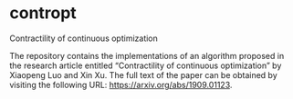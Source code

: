 # contropt
Contractility of continuous optimization

The repository contains the implementations of an algorithm proposed in the research article entitled “Contractility of continuous optimization” by Xiaopeng Luo and Xin Xu. The full text of the paper can be obtained by visiting the following URL: https://arxiv.org/abs/1909.01123.
